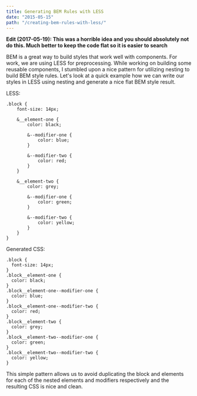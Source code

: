 ```yaml
---
title: Generating BEM Rules with LESS
date: "2015-05-15"
path: "/creating-bem-rules-with-less/"
---
```


**Edit (2017-05-19): This was a horrible idea and you should absolutely not do this.  Much better to keep the code flat so it is easier to search**

BEM is a great way to build styles that work well with components.  For work, we are using LESS for preprocessing.  While working on building some reusable components, I stumbled upon a nice pattern for utilizing nesting to build BEM style rules.  Let's look at a quick example how we can write our styles in LESS using nesting and generate a nice flat BEM style result.

LESS:
```
.block {
    font-size: 14px;

    &__element-one {
        color: black;

        &--modifier-one {
            color: blue;
        }

        &--modifier-two {
            color: red;
        }
    }

    &__element-two {
        color: grey;

        &--modifier-one {
            color: green;
        }

        &--modifier-two {
            color: yellow;
        }
    }
}
```

Generated CSS:
```
.block {
  font-size: 14px;
}
.block__element-one {
  color: black;
}
.block__element-one--modifier-one {
  color: blue;
}
.block__element-one--modifier-two {
  color: red;
}
.block__element-two {
  color: grey;
}
.block__element-two--modifier-one {
  color: green;
}
.block__element-two--modifier-two {
  color: yellow;
}
```

This simple pattern allows us to avoid duplicating the block and elements for each of the nested elements and modifiers respectively and the resulting CSS is nice and clean.
